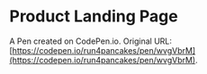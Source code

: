 # Product Landing Page

A Pen created on CodePen.io. Original URL: [https://codepen.io/run4pancakes/pen/wvgVbrM](https://codepen.io/run4pancakes/pen/wvgVbrM).


